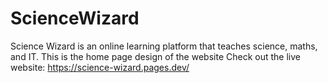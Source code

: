 # ScienceWizard
Science Wizard is an online learning platform that teaches science, maths, and IT. This is the home page design of the website
Check out the live website: https://science-wizard.pages.dev/
